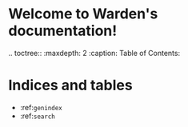 Welcome to Warden's documentation!
==================================

.. toctree::
   :maxdepth: 2
   :caption: Table of Contents:



Indices and tables
==================

* :ref:`genindex`
* :ref:`search`
